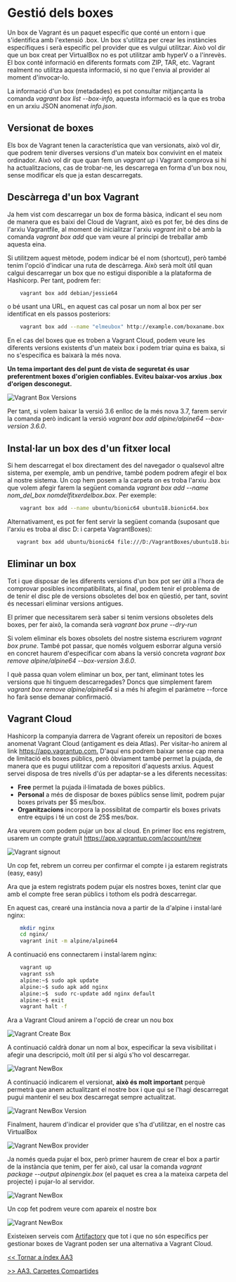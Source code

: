# Gestió dels boxes

Un box de Vagrant és un paquet específic que conté un entorn i que s'identifica amb l'extensió .box. Un box s'utilitza per crear les instàncies específiques i serà específic pel provider que es vulgui utilitzar. Això vol dir que un box creat per VirtualBox no es pot utilitzar amb hyperV o a l'inrevès. El box conté informació en diferents formats com ZIP, TAR, etc. Vagrant realment no utilitza aquesta informació, si no que l'envia al provider al moment d'invocar-lo.

La informació d'un box (metadades) es pot consultar mitjançanta la comanda *vagrant box list --box-info*, aquesta informació es la que es troba en un arxiu JSON anomenat *info.json*.

## Versionat de boxes

Els box de Vagrant tenen la característica que van versionats, això vol dir, que podrem tenir diverses versions d'un mateix box convivint en el mateix ordinador. Això vol dir que quan fem un *vagrant up* i Vagrant comprova si hi ha actualitzacions, cas de trobar-ne, les descarrega en forma d'un box nou, sense modificar els que ja estan descarregats.

## Descàrrega d'un box Vagrant

Ja hem vist com descarregar un box de forma bàsica, indicant el seu nom de manera que es baixi del Cloud de Vagrant, això es pot fer, bé des dins de l'arxiu Vagrantfile, al moment de inicialitzar l'arxiu *vagrant init* o bé amb la comanda *vagrant box add* que vam veure al principi de treballar amb aquesta eina.

Si utilitzem aquest mètode, podem indicar bé el nom (shortcut), però també tenim l'opció d'indicar una ruta de descàrrega. Això serà molt útil quan calgui descarregar un box que no estigui disponible a la plataforma de Hashicorp. Per tant, podrem fer:

```bash
    vagrant box add debian/jessie64
```

o bé usant una URL, en aquest cas cal posar un nom al box per ser identificat en els passos posteriors:

```bash
    vagrant box add --name "elmeubox" http://example.com/boxaname.box
```

En el cas del boxes que es troben a Vagrant Cloud, podem veure les diferents versions existents d'un mateix box i podem triar quina es baixa, si no s'especifica es baixarà la més nova.

**Un tema important des del punt de vista de seguretat és usar preferentment boxes d'origien confiables. Eviteu baixar-vos arxius .box d'origen desconegut.**

![Vagrant Box Versions](pics/versions.png)

Per tant, si volem baixar la versió 3.6 enlloc de la més nova 3.7, farem servir la comanda però indicant la versió *vagrant box add alpine/alpine64 --box-version 3.6.0*.

## Instal·lar un box des d'un fitxer local

Si hem descarregat el box directament des del navegador o qualsevol altre sistema, per exemple, amb un pendrive, també podem podrem afegir el box al nostre sistema. Un cop hem posem a la carpeta on es troba l'arxiu .box que volem afegir farem la següent comanda *vagrant box add --name nom_del_box nomdelfitxerdelbox.box*. Per exemple:

```bash
    vagrant box add --name ubuntu/bionic64 ubuntu18.bionic64.box
```

Alternativament, es pot fer fent servir la següent comanda (suposant que l'arxiu es troba al disc D: i carpeta VagrantBoxes):

```bash
   vagrant box add ubuntu/bionic64 file:///D:/VagrantBoxes/ubuntu18.bionic64.box
```

## Eliminar un box

Tot i que disposar de les diferents versions d'un box pot ser útil a l'hora de comprovar posibles incompatibilitats, al final, podem tenir el problema de de tenir el disc ple de versions obsoletes del box en qüestió, per tant, sovint és necessari eliminar versions antigues.

El primer que necessitarem serà saber si tenim versions obsoletes dels boxes, per fer això, la comanda serà *vagrant box prune --dry-run*

Si volem eliminar els boxes obsolets del nostre sistema escriurem *vagrant box prune*. També pot passar, que només volguem esborrar alguna versió en concret haurem d'especificar com abans la versió concreta *vagrant box remove alpine/alpine64 --box-version 3.6.0*.

I què passa quan volem eliminar un box, per tant, eliminant totes les versions que hi tinguem descarregades? Doncs que simplement farem *vagrant box remove alpine/alpine64* si a més hi afegim el paràmetre --force ho farà sense demanar confirmació.

## Vagrant Cloud

Hashicorp la companyia darrera de Vagrant ofereix un repositori de boxes anomenat Vagrant Cloud (antigament es deia Atlas). Per visitar-ho anirem al link <https://app.vagrantup.com.> D'aquí ens podrem baixar sense cap mena de limitació els boxes públics, però òbviament també permet la pujada, de manera que es pugui utilitzar com a repositori d'aquests arxius. Aquest servei disposa de tres nivells d'ús per adaptar-se a les diferents necessitas:

* **Free** permet la pujada il·limatada de boxes públics.
* **Personal** a més de disposar de boxes públics sense límit, podrem pujar boxes privats per $5 mes/box.
* **Organitzacions** incorpora la possiblitat de compartir els boxes privats entre equips i té un cost de 25$ mes/box.

Ara veurem com podem pujar un box al cloud. En primer lloc ens registrem, usarem un compte gratuït <https://app.vagrantup.com/account/new>

![Vagrant signout](pics/signout.png)

Un cop fet, rebrem un correu per confirmar el compte i ja estarem registrats (easy, easy)

Ara que ja estem registrats podem pujar els nostres boxes, tenint clar que amb el compte free seran públics i tothom els podrà descarregar.

En aquest cas, crearé una instància nova a partir de la d'alpine i instal·laré nginx:

```bash
    mkdir nginx
    cd nginx/
    vagrant init -m alpine/alpine64
```

A continuació ens connectarem i instal·larem nginx:

```bash
    vagrant up
    vagrant ssh
    alpine:~$ sudo apk update
    alpine:~$ sudo apk add nginx
    alpine:~$  sudo rc-update add nginx default
    alpine:~$ exit
    vagrant halt -f
```

Ara a Vagrant Cloud anirem a l'opció de crear un nou box

![Vagrant Create Box](pics/newbox.png)

A continuació caldrà donar un nom al box, especificar la seva visibilitat i afegir una descripció, molt útil per si algú s'ho vol descarregar.

![Vagrant NewBox](pics/newboxdescription.png)

A continuació indicarem el versionat, **això és molt important** perquè permetrà que anem actualitzant el nostre box i que qui se l'hagi descarregat pugui mantenir el seu box descarregat sempre actualitzat.

![Vagrant NewBox Version](pics/newboxversion.png)

Finalment, haurem d'indicar el provider que s'ha d'utilitzar, en el nostre cas VirtualBox

![Vagrant NewBox provider](pics/newboxprovider1.png)

Ja només queda pujar el box, però primer haurem de crear el box a partir de la instància que tenim, per fer això, cal usar la comanda *vagrant package --output alpinengix.box*  (el paquet es crea a la mateixa carpeta del projecte) i pujar-lo al servidor.

![Vagrant NewBox](pics/newboxupload.png)

Un cop fet podrem veure com apareix el nostre box

![Vagrant NewBox](pics/boxupdated.png)

Existeixen serveis com [Artifactory](https://jfrog.com/artifactory/) que tot i que no són específics per gestionar boxes de Vagrant poden ser una alternativa a Vagrant Cloud.

[<< Tornar a índex AA3](../README.md)

[>> AA3. Carpetes Compartides](../T5)